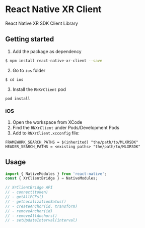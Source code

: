 
# React Native XR Client

React Native XR SDK Client Library

## Getting started
1. Add the package as dependency
```bash
$ npm install react-native-xr-client --save
```
2. Go to `ios` folder
```bash
$ cd ios
```
3. Install the `RNXrClient` pod
```
pod install
```

### iOS
1. Open the workspace from XCode
2. Find the `RNXrClient` under Pods/Development Pods
3. Add to `RNXrClient.xcconfig` file:
```
FRAMEWORK_SEARCH_PATHS = $(inherited) "the/path/to/MLXRSDK"
HEADER_SEARCH_PATHS = <existing paths> "the/path/to/MLXRSDK"
```

## Usage
```javascript
import { NativeModules } from 'react-native';
const { XrClientBridge } = NativeModules;

// XrClientBridge API
// - connect(token)
// - getAllPCFs()
// - getLocalizationSatus()
// - createAnchor(id, transform)
// - removeAnchor(id)
// - removeAllAnchors()
// - setUpdateInterval(interval)
```
